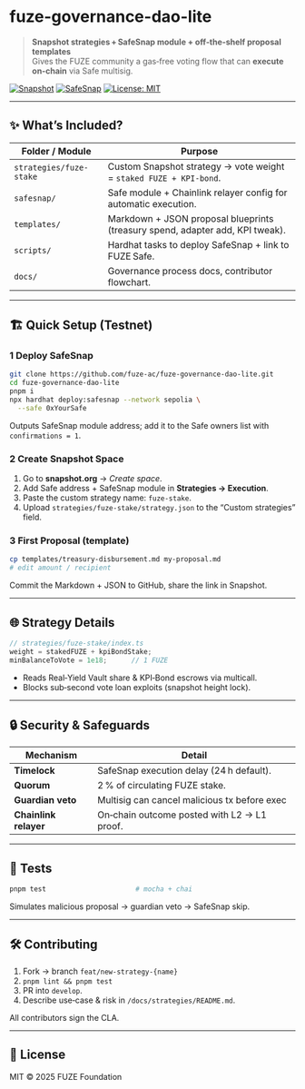 # fuze-governance-dao-lite

> **Snapshot strategies + SafeSnap module + off‑the‑shelf proposal templates**  
> Gives the FUZE community a gas‑free voting flow that can **execute on‑chain** via Safe multisig.

[![Snapshot](https://img.shields.io/badge/Snapshot.org-ready-8a63ff)](https://snapshot.org/)
[![SafeSnap](https://img.shields.io/badge/SafeSnap-module-green)](https://docs.gnosis-safe.io/)
[![License: MIT](https://img.shields.io/badge/license-MIT-lightgrey.svg)](#license)

---

## ✨ What’s Included?

| Folder / Module               | Purpose                                                         |
| ----------------------------- | --------------------------------------------------------------- |
| `strategies/fuze-stake`       | Custom Snapshot strategy → vote weight = `staked FUZE + KPI‑bond`. |
| `safesnap/`                   | Safe module + Chainlink relayer config for automatic execution. |
| `templates/`                  | Markdown + JSON proposal blueprints (treasury spend, adapter add, KPI tweak). |
| `scripts/`                    | Hardhat tasks to deploy SafeSnap + link to FUZE Safe.           |
| `docs/`                       | Governance process docs, contributor flowchart.                |

---

## 🏗️ Quick Setup (Testnet)

### 1 Deploy SafeSnap

```bash
git clone https://github.com/fuze-ac/fuze-governance-dao-lite.git
cd fuze-governance-dao-lite
pnpm i
npx hardhat deploy:safesnap --network sepolia \
  --safe 0xYourSafe
````

Outputs SafeSnap module address; add it to the Safe owners list with `confirmations = 1`.

### 2 Create Snapshot Space

1. Go to **snapshot.org** → *Create space*.
2. Add Safe address + SafeSnap module in **Strategies → Execution**.
3. Paste the custom strategy name: `fuze-stake`.
4. Upload `strategies/fuze-stake/strategy.json` to the “Custom strategies” field.

### 3 First Proposal (template)

```bash
cp templates/treasury-disbursement.md my-proposal.md
# edit amount / recipient
```

Commit the Markdown + JSON to GitHub, share the link in Snapshot.

---

## 🌐 Strategy Details

```js
// strategies/fuze-stake/index.ts
weight = stakedFUZE + kpiBondStake;
minBalanceToVote = 1e18;      // 1 FUZE
```

* Reads Real‑Yield Vault share & KPI‑Bond escrows via multicall.
* Blocks sub‑second vote loan exploits (snapshot height lock).

---

## 🔒 Security & Safeguards

| Mechanism             | Detail                                       |
| --------------------- | -------------------------------------------- |
| **Timelock**          | SafeSnap execution delay (24 h default).     |
| **Quorum**            | 2 % of circulating FUZE stake.               |
| **Guardian veto**     | Multisig can cancel malicious tx before exec |
| **Chainlink relayer** | On‑chain outcome posted with L2 → L1 proof.  |

---

## 🧪 Tests

```bash
pnpm test                      # mocha + chai
```

Simulates malicious proposal → guardian veto → SafeSnap skip.

---

## 🛠️ Contributing

1. Fork → branch `feat/new-strategy-{name}`
2. `pnpm lint && pnpm test`
3. PR into `develop`.
4. Describe use‑case & risk in `/docs/strategies/README.md`.

All contributors sign the CLA.

---

## 📝 License

MIT © 2025 FUZE Foundation

